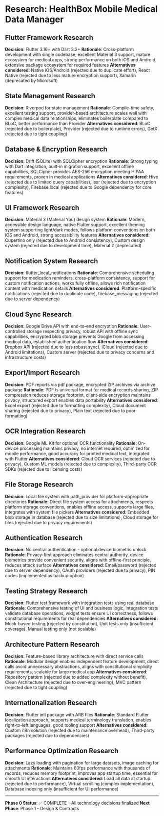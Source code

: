 # Research: HealthBox Mobile Medical Data Manager

## Flutter Framework Research

**Decision**: Flutter 3.16+ with Dart 3.2+
**Rationale**: Cross-platform development with single codebase, excellent Material 3 support, mature ecosystem for medical apps, strong performance on both iOS and Android, extensive package ecosystem for required features
**Alternatives considered**: Native iOS/Android (rejected due to duplicate effort), React Native (rejected due to less mature encryption support), Xamarin (deprecated by Microsoft)

## State Management Research

**Decision**: Riverpod for state management
**Rationale**: Compile-time safety, excellent testing support, provider-based architecture scales well with complex medical data relationships, eliminates boilerplate compared to BLoC, better performance than Provider
**Alternatives considered**: BLoC (rejected due to boilerplate), Provider (rejected due to runtime errors), GetX (rejected due to tight coupling)

## Database & Encryption Research

**Decision**: Drift (SQLite) with SQLCipher encryption
**Rationale**: Strong typing with Dart integration, built-in migration support, excellent offline capabilities, SQLCipher provides AES-256 encryption meeting HIPAA requirements, proven in medical applications
**Alternatives considered**: Hive (rejected due to limited query capabilities), Isar (rejected due to encryption complexity), Firebase local (rejected due to Google dependency for core features)

## UI Framework Research

**Decision**: Material 3 (Material You) design system
**Rationale**: Modern, accessible design language, native Flutter support, excellent theming system supporting light/dark modes, follows platform conventions on both iOS and Android, strong accessibility features
**Alternatives considered**: Cupertino only (rejected due to Android consistency), Custom design system (rejected due to development time), Material 2 (deprecated)

## Notification System Research

**Decision**: flutter_local_notifications
**Rationale**: Comprehensive scheduling support for medication reminders, cross-platform consistency, support for custom notification actions, works fully offline, allows rich notification content with medication details
**Alternatives considered**: Platform-specific notifications (rejected due to duplicate code), firebase_messaging (rejected due to server dependency)

## Cloud Sync Research

**Decision**: Google Drive API with end-to-end encryption
**Rationale**: User-controlled storage respecting privacy, robust API with offline sync capabilities, encrypted blob storage prevents Google from accessing medical data, established authentication flow
**Alternatives considered**: Dropbox API (rejected due to less robust sync), iCloud (rejected due to Android limitations), Custom server (rejected due to privacy concerns and infrastructure costs)

## Export/Import Research

**Decision**: PDF reports via pdf package, encrypted ZIP archives via archive package
**Rationale**: PDF is universal format for medical records sharing, ZIP compression reduces storage footprint, client-side encryption maintains privacy, structured export enables data portability
**Alternatives considered**: Excel export (rejected due to formatting complexity), Cloud document sharing (rejected due to privacy), Plain text (rejected due to poor formatting)

## OCR Integration Research

**Decision**: Google ML Kit for optional OCR functionality
**Rationale**: On-device processing maintains privacy, no internet required, optimized for mobile performance, good accuracy for printed medical text, integrated with Flutter
**Alternatives considered**: Cloud OCR services (rejected due to privacy), Custom ML models (rejected due to complexity), Third-party OCR SDKs (rejected due to licensing costs)

## File Storage Research

**Decision**: Local file system with path_provider for platform-appropriate directories
**Rationale**: Direct file system access for attachments, respects platform storage conventions, enables offline access, supports large files, integrates with system file pickers
**Alternatives considered**: Embedded blob storage in database (rejected due to size limitations), Cloud storage for files (rejected due to privacy requirements)

## Authentication Research

**Decision**: No central authentication - optional device biometric unlock
**Rationale**: Privacy-first approach eliminates central authority, device biometrics provide convenient security, aligns with offline-first principle, reduces attack surface
**Alternatives considered**: Email/password (rejected due to server dependency), OAuth providers (rejected due to privacy), PIN codes (implemented as backup option)

## Testing Strategy Research

**Decision**: Flutter test framework with integration tests using real database
**Rationale**: Comprehensive testing of UI and business logic, integration tests validate database operations, widget tests ensure UI correctness, follows constitutional requirements for real dependencies
**Alternatives considered**: Mock-based testing (rejected by constitution), Unit tests only (insufficient coverage), Manual testing only (not scalable)

## Architecture Pattern Research

**Decision**: Feature-based library architecture with direct service calls
**Rationale**: Modular design enables independent feature development, direct calls avoid unnecessary abstractions, aligns with constitutional simplicity requirements, scalable for large medical app
**Alternatives considered**: Repository pattern (rejected due to added complexity without benefit), Clean Architecture (rejected due to over-engineering), MVC pattern (rejected due to tight coupling)

## Internationalization Research

**Decision**: Flutter intl package with ARB files
**Rationale**: Standard Flutter localization approach, supports medical terminology translation, enables right-to-left languages, good tooling support
**Alternatives considered**: Custom i18n solution (rejected due to maintenance overhead), Third-party packages (rejected due to dependencies)

## Performance Optimization Research

**Decision**: Lazy loading with pagination for large datasets, image caching for attachments
**Rationale**: Maintains 60fps performance with thousands of records, reduces memory footprint, improves app startup time, essential for smooth UI interactions
**Alternatives considered**: Load all data at startup (rejected due to performance), Virtual scrolling (complex implementation), Database indexing only (insufficient for UI performance)

---

**Phase 0 Status**: ✅ COMPLETE - All technology decisions finalized
**Next Phase**: Phase 1 - Design & Contracts